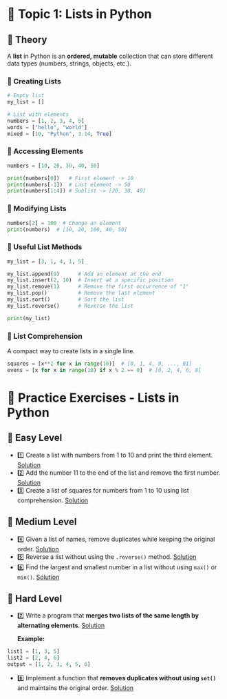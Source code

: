 # 📌 Topic 1: Lists in Python

## 📖 Theory

A **list** in Python is an **ordered, mutable** collection that can store different data types (numbers, strings, objects, etc.).

### 🔹 Creating Lists

```python
# Empty list
my_list = []

# List with elements
numbers = [1, 2, 3, 4, 5]
words = ["hello", "world"]
mixed = [10, "Python", 3.14, True]
```

### 🔹 Accessing Elements

```python
numbers = [10, 20, 30, 40, 50]

print(numbers[0])   # First element -> 10
print(numbers[-1])  # Last element -> 50
print(numbers[1:4]) # Sublist -> [20, 30, 40]
```

### 🔹 Modifying Lists

```python
numbers[2] = 100  # Change an element
print(numbers)  # [10, 20, 100, 40, 50]
```

### 🔹 Useful List Methods

```python
my_list = [3, 1, 4, 1, 5]

my_list.append(9)      # Add an element at the end
my_list.insert(2, 10)  # Insert at a specific position
my_list.remove(1)      # Remove the first occurrence of "1"
my_list.pop()          # Remove the last element
my_list.sort()         # Sort the list
my_list.reverse()      # Reverse the list

print(my_list)
```

### 🔹 List Comprehension

A compact way to create lists in a single line.

```python
squares = [x**2 for x in range(10)]  # [0, 1, 4, 9, ..., 81]
evens = [x for x in range(10) if x % 2 == 0]  # [0, 2, 4, 6, 8]
```

# 🎯 **Practice Exercises - Lists in Python**

## 📌 Easy Level

- 1️⃣ Create a list with numbers from 1 to 10 and print the third element. [Solution](./Exercises/01.py)
- 2️⃣ Add the number 11 to the end of the list and remove the first number. [Solution](./Exercises/02.py)
- 3️⃣ Create a list of squares for numbers from 1 to 10 using list comprehension. [Solution](./Exercises/03.py)

## 📌 Medium Level

- 4️⃣ Given a list of names, remove duplicates while keeping the original order. [Solution](./Exercises/04.py)
- 5️⃣ Reverse a list without using the `.reverse()` method. [Solution](./Exercises/05.py)
- 6️⃣ Find the largest and smallest number in a list without using `max()` or `min()`. [Solution](./Exercises/06.py)

## 📌 Hard Level

- 7️⃣ Write a program that **merges two lists of the same length by alternating elements**. [Solution](./Exercises/07.py)

  **Example:**

```python
list1 = [1, 3, 5]
list2 = [2, 4, 6]
output = [1, 2, 3, 4, 5, 6]
```

- 8️⃣ Implement a function that **removes duplicates without using `set()`** and maintains the original order. [Solution](./Exercises/08.py)
